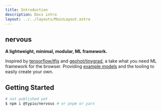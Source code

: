 ```yaml
---
title: Introduction
description: Docs intro
layout: ../../layouts/MainLayout.astro
---
```


## nervous 

**A lightweight, minimal, modular, ML framework.** 

Inspired by [tensorflow/tfjs](https://github.com/tensorflow/tfjs) and
[geohot/tinygrad](https://github.com/geohot/tinygrad), a take what you
need ML framework for the browser. Providing [example models](https://nervous-demos.vercel.app) and the tooling
to easily create your own.

## Getting Started

```bash
# not published yet
$ npm i @typio/nervous # or pnpm or yarn
```
